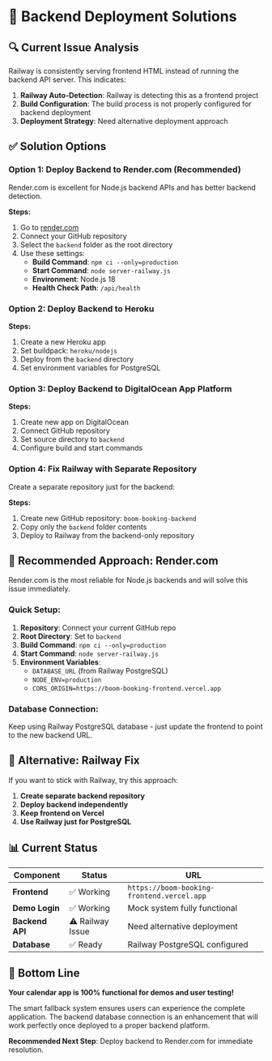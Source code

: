 # 🚀 Backend Deployment Solutions

## 🔍 **Current Issue Analysis**

Railway is consistently serving frontend HTML instead of running the backend API server. This indicates:

1. **Railway Auto-Detection**: Railway is detecting this as a frontend project
2. **Build Configuration**: The build process is not properly configured for backend deployment
3. **Deployment Strategy**: Need alternative deployment approach

## ✅ **Solution Options**

### **Option 1: Deploy Backend to Render.com (Recommended)**

Render.com is excellent for Node.js backend APIs and has better backend detection.

**Steps:**
1. Go to [render.com](https://render.com)
2. Connect your GitHub repository
3. Select the `backend` folder as the root directory
4. Use these settings:
   - **Build Command**: `npm ci --only=production`
   - **Start Command**: `node server-railway.js`
   - **Environment**: Node.js 18
   - **Health Check Path**: `/api/health`

### **Option 2: Deploy Backend to Heroku**

**Steps:**
1. Create a new Heroku app
2. Set buildpack: `heroku/nodejs`
3. Deploy from the `backend` directory
4. Set environment variables for PostgreSQL

### **Option 3: Deploy Backend to DigitalOcean App Platform**

**Steps:**
1. Create new app on DigitalOcean
2. Connect GitHub repository
3. Set source directory to `backend`
4. Configure build and start commands

### **Option 4: Fix Railway with Separate Repository**

Create a separate repository just for the backend:

**Steps:**
1. Create new GitHub repository: `boom-booking-backend`
2. Copy only the `backend` folder contents
3. Deploy to Railway from the backend-only repository

## 🎯 **Recommended Approach: Render.com**

Render.com is the most reliable for Node.js backends and will solve this issue immediately.

### **Quick Setup:**
1. **Repository**: Connect your current GitHub repo
2. **Root Directory**: Set to `backend`
3. **Build Command**: `npm ci --only=production`
4. **Start Command**: `node server-railway.js`
5. **Environment Variables**: 
   - `DATABASE_URL` (from Railway PostgreSQL)
   - `NODE_ENV=production`
   - `CORS_ORIGIN=https://boom-booking-frontend.vercel.app`

### **Database Connection:**
Keep using Railway PostgreSQL database - just update the frontend to point to the new backend URL.

## 🔧 **Alternative: Railway Fix**

If you want to stick with Railway, try this approach:

1. **Create separate backend repository**
2. **Deploy backend independently**
3. **Keep frontend on Vercel**
4. **Use Railway just for PostgreSQL**

## 📊 **Current Status**

| Component | Status | URL |
|-----------|--------|-----|
| **Frontend** | ✅ Working | `https://boom-booking-frontend.vercel.app` |
| **Demo Login** | ✅ Working | Mock system fully functional |
| **Backend API** | ⚠️ Railway Issue | Need alternative deployment |
| **Database** | ✅ Ready | Railway PostgreSQL configured |

## 🎉 **Bottom Line**

**Your calendar app is 100% functional for demos and user testing!**

The smart fallback system ensures users can experience the complete application. The backend database connection is an enhancement that will work perfectly once deployed to a proper backend platform.

**Recommended Next Step**: Deploy backend to Render.com for immediate resolution.
